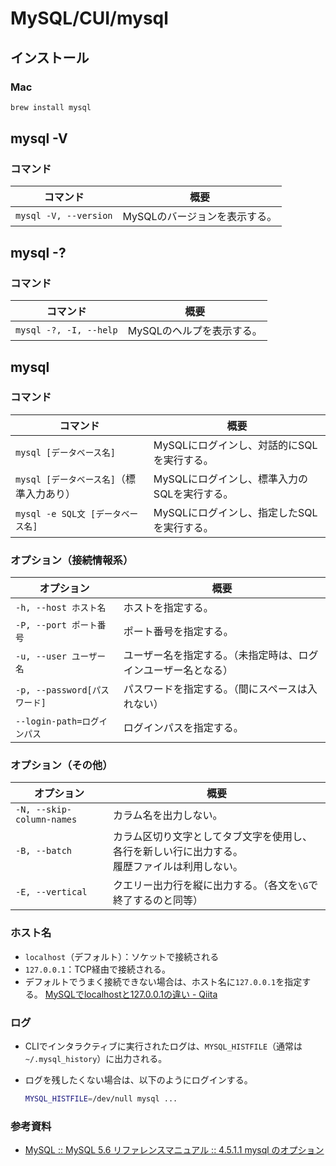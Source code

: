 # MySQL/CUI/mysql

## インストール

### Mac

```bash
brew install mysql
```

## mysql -V

### コマンド

| コマンド              | 概要                          |
| --------------------- | ----------------------------- |
| `mysql -V, --version` | MySQLのバージョンを表示する。 |

## mysql -?

### コマンド

| コマンド               | 概要                      |
| ---------------------- | ------------------------- |
| `mysql -?, -I, --help` | MySQLのヘルプを表示する。 |

## mysql

### コマンド

|コマンド|概要|
|---|---|
|`mysql [データベース名]`|MySQLにログインし、対話的にSQLを実行する。|
|`mysql [データベース名]`（標準入力あり）|MySQLにログインし、標準入力のSQLを実行する。|
|`mysql -e SQL文 [データベース名]`|MySQLにログインし、指定したSQLを実行する。|

### オプション（接続情報系）

|オプション|概要|
|---|---|
|`-h, --host ホスト名`|ホストを指定する。|
|`-P, --port ポート番号`|ポート番号を指定する。|
|`-u, --user ユーザー名`|ユーザー名を指定する。（未指定時は、ログインユーザー名となる）|
|`-p, --password[パスワード]`|パスワードを指定する。（間にスペースは入れない）|
|`--login-path=ログインパス`|ログインパスを指定する。|

### オプション（その他）

|オプション|概要|
|---|---|
|`-N, --skip-column-names`|カラム名を出力しない。|
|`-B, --batch`|カラム区切り文字としてタブ文字を使用し、各行を新しい行に出力する。<br />履歴ファイルは利用しない。|
|`-E, --vertical`|クエリー出力行を縦に出力する。（各文を`\G`で終了するのと同等）|

### ホスト名

- `localhost`（デフォルト）：ソケットで接続される
- `127.0.0.1`：TCP経由で接続される。
- デフォルトでうまく接続できない場合は、ホスト名に`127.0.0.1`を指定する。
  [MySQLでlocalhostと127.0.0.1の違い - Qiita](https://qiita.com/TanukiTam/items/f6a08740d0fcda0db7be)

### ログ

- CLIでインタラクティブに実行されたログは、`MYSQL_HISTFILE`（通常は`~/.mysql_history`）に出力される。

- ログを残したくない場合は、以下のようにログインする。

  ```bash
  MYSQL_HISTFILE=/dev/null mysql ...
  ```

### 参考資料

- [MySQL :: MySQL 5.6 リファレンスマニュアル :: 4.5.1.1 mysql のオプション](https://dev.mysql.com/doc/refman/5.6/ja/mysql-command-options.html)
